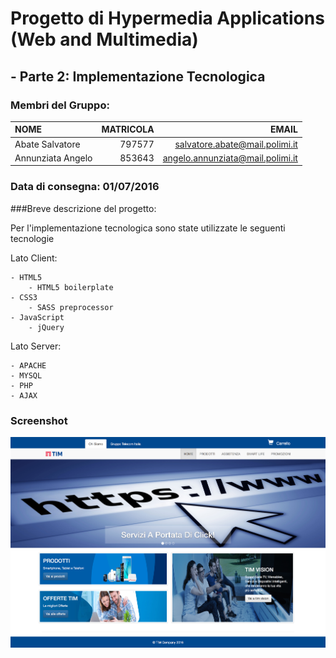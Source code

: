 # Progetto di Hypermedia Applications <br>(Web and Multimedia)
## - Parte 2: Implementazione Tecnologica

### Membri del Gruppo:
 NOME | MATRICOLA | EMAIL
:----| ---------:|------:
Abate Salvatore | 797577 | salvatore.abate@mail.polimi.it
Annunziata Angelo | 853643 | angelo.annunziata@mail.polimi.it

### Data di consegna: 01/07/2016
###Breve descrizione del progetto:

Per l'implementazione tecnologica sono state utilizzate le seguenti tecnologie

Lato Client:
```
- HTML5
    - HTML5 boilerplate
- CSS3
    - SASS preprocessor
- JavaScript
    - jQuery
```


Lato Server:
```
- APACHE
- MYSQL
- PHP
- AJAX
```

### Screenshot
![TIM Home](WEBSITE/img/preview/home.png)